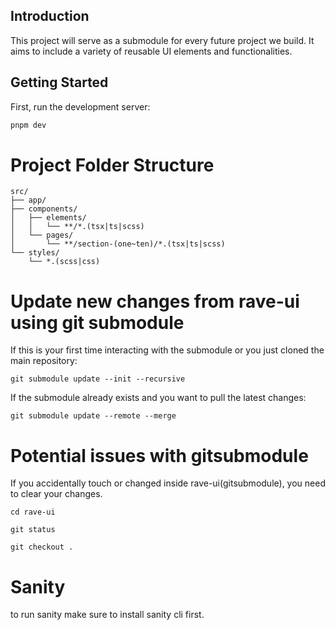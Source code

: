 ## Introduction

This project will serve as a submodule for every future project we build. It aims to include a variety of reusable UI elements and functionalities.

## Getting Started

First, run the development server:

```bash
pnpm dev
```

# Project Folder Structure

```
src/
├── app/
├── components/
│   ├── elements/
│   │   └── **/*.(tsx|ts|scss)
│   └── pages/
│       └── **/section-(one~ten)/*.(tsx|ts|scss)
└── styles/
    └── *.(scss|css)
```

# Update new changes from rave-ui using git submodule

If this is your first time interacting with the submodule or you just cloned the main repository:

```
git submodule update --init --recursive
```

If the submodule already exists and you want to pull the latest changes:

```
git submodule update --remote --merge

```

# Potential issues with gitsubmodule

If you accidentally touch or changed inside rave-ui(gitsubmodule), you need to clear your changes.

```
cd rave-ui

git status

git checkout .
```

# Sanity

to run sanity make sure to install sanity cli first.
